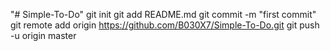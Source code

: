 "# Simple-To-Do"  git init git add README.md git commit -m "first commit" git remote add origin https://github.com/B030X7/Simple-To-Do.git git push -u origin master
